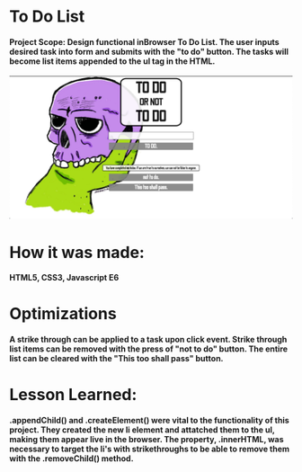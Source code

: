 # To Do List
#### Project Scope: Design functional inBrowser To Do List. The user inputs desired task into form and submits with the "to do" button. The tasks will become list items appended to the ul tag in the HTML.
![](to_do_list_screenShot.png)

# How it was made:
#### HTML5, CSS3, Javascript E6

# Optimizations
#### A strike through can be applied to a task upon click event. Strike through list items can be removed with the press of "not to do" button. The entire list can be cleared with the "This too shall pass" button.  

# Lesson Learned: 
#### .appendChild() and .createElement() were vital to the functionality of this project. They created the new li element and attatched them to the ul, making them appear live in the browser. The property, .innerHTML, was necessary to target the li's with strikethroughs to be able to remove them with the .removeChild() method. 

